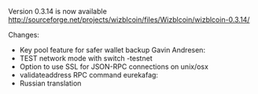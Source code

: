 Version 0.3.14 is now available
http://sourceforge.net/projects/wizblcoin/files/Wizblcoin/wizblcoin-0.3.14/

Changes:
* Key pool feature for safer wallet backup
Gavin Andresen:
* TEST network mode with switch -testnet
* Option to use SSL for JSON-RPC connections on unix/osx
* validateaddress RPC command
eurekafag:
* Russian translation
